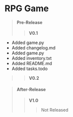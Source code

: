 # RPG Game

>#### Pre-Release
>>**V0.1**
>>>
- Added game.py
- Added changelog.md
- Added game.py
- Added inventory.txt
- Added README.md
- Added tasks.todo

>>**V0.2**

>#### After-Release
>>**V1.0**
>>>Not Released
